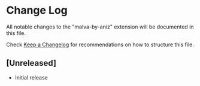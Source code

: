 # Change Log

All notable changes to the "malva-by-aniz" extension will be documented in this file.

Check [Keep a Changelog](http://keepachangelog.com/) for recommendations on how to structure this file.

## [Unreleased]

- Initial release

